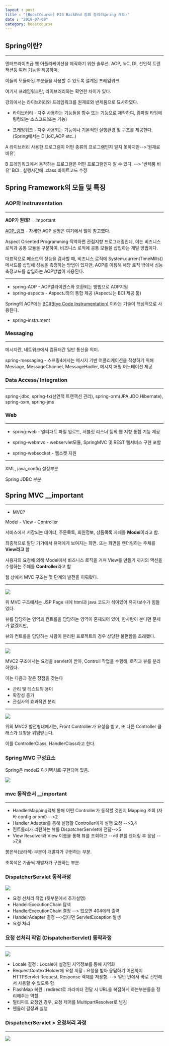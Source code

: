 ```yaml
---
layout : post
title : "[BoostCourse] PJ3 BackEnd 강의 정리(Spring 개요)"
date : "2019-07-08"
category: boostcourse
---
```



## Spring이란? 

---

엔터프라이즈급 웹 어플리케이션을 제작하기 위한 솔루션. AOP, IoC, DI, 선언적 트랜잭션등 여러 기능을 제공하며,

 이들의 모듈화된 부분들을 사용할 수 있도록 설계된 프레임워크.

여기서 프레임워크란, 라이브러리와는 확연한 차이가 있다. 

강의에서는 라이브러리와 프레임워크를 원재료와 반제품으로 묘사하였다.

* 라이브러리 - 자주 사용하는 기능들을 함수 또는 기능으로 제작하여, 컴파일 타임에 링킹되는 소스코드(또는 기능)

* 프레임워크 - 자주 사용되는 기능이나 기본적인 실행환경 및 구조를 제공한다. (Spring에서는 DI,IoC,AOP etc..)

A 라이브러리 사용한 프로그램이 어떤 종류의 프로그램인지 알지 못하지만-->'원재료 비유',

B 프레임워크에서 동작하는 프로그램은 어떤 프로그램인지 알 수 있다. --> '반제품 비유'
BCI : 실행시간에 .class 바이트코드 수정

## Spring Framework의 모듈 및 특징

### **AOP와 Instrumentation**

---

**AOP가 뭔데?** __important

[AOP_링크](https://blog.naver.com/kyh31126/221496146885) - 자세한 AOP 설명은 여기에서 많이 참고했다.

Aspect Oriented Programming 직역하면 관점지향 프로그래밍인데, 이는 비즈니스 로직과 공통 모듈을 구분하여, 비즈니스 로직에 공통 모듈을 삽입하는 개발 방법이다.

대표적으로 메소드의 성능을 검사할 때, 비즈니스 로직에 System.currentTimeMills() 메서드를 삽입해 성능을 측정하는 방법이 있지만, AOP를 이용해 해당 로직 밖에서 성능 측정코드를 삽입하는 AOP방법이 사용된다.

---

* spring-AOP - AOP얼라이언스와 호환되는 방법으로 AOP지원
* spring-aspects - AspectJ와의 통합 제공 (AspectJ는 BCI 제공 툴)

Spring의 AOP에는 [BCI(Btye Code Instrumentation)](https://ukja.tistory.com/17) 이라는 기술이 핵심적으로 사용된다.

* spring-instrument 


### **Messaging**

---

메시지란, 네트워크에서 컴퓨터간 일반 통신을 의미.

spring-messaging - 스프링4에서는 메시지 기반 어플리케이션을 작성하기 위해 Message, MessageChannel, MessageHadler, 메시지 매핑 어노테이션 제공

### **Data Access/ Integration**

---

spring-jdbc, spring-tx(선언적 트랜잭션 관리), spring-orm(JPA,JDO,Hibernate), spring-oxm, spring-jms

### **Web**

---

* spring-web - 멀티파트 파일 업로드, 서블릿 리스너 등의 웹 지향 통합 기능 제공

* spring-webmvc - webservlet모듈, SpringMVC 및 REST 웹서비스 구현 포함

* spring-websocket - 웹소켓  지원



---

XML, java_config 설정부분

Spring JDBC 부분

## Spring MVC  __important

---

* MVC?

Model - View - Controller 

서비스에서 저장되는 데이터, 주문목록, 회원정보, 상품목록 자체를 **Model**이라고 함. 

최종적으로 말단 기기에서 유저에게 보여지는 화면. 또는 화면을 렌더링하는 주체를 **View라고** 함

사용자의 요청에 의해 Model에서 비즈니스 로직을 거쳐 View를 만들기 까지의 액션을 수행하는 주체를 **Controller**라고 함

웹 상에서 MVC  구조는 몇 단계의 발전을 이뤄왔다.

---

<img src="/assets/img/boostcourse/mvc.png">

위 MVC 구조에서는 JSP Page 내에 html과 java 코드가 섞여있어 유지/보수가 힘들었다. 

뷰를 담당하는 영역과 컨트롤을 담당하는 영역이 혼재되어 있어, 한사람이 본다면 문제가 없겠지만, 

뷰와 컨트롤을 담당하는 사람이 분리된 프로젝트의 경우 상당한 불편함을 초래했다.

---

<img src="/assets/img/boostcourse/mvc1.png">

MVC2 구조에서는 요청을 servlet이 받아, Controll 작업을 수행해, 로직과 뷰를 분리하였다.

이는 다음과 같은 장점을 갖는다

* 관리 및 테스트의 용이
* 확장성 증가
* 관심사의 효과적인 분리

---

<img src="/assets/img/boostcourse/mvc2.png">

위의 MVC2 발전형태에서는, Front Controller가 요청을 받고, 또 다른 Controller 클래스가 요청을 위임받는다.

이를 ControllerClass, HandlerClass라고 한다.

### Spring MVC 구성요소

Spring은 model2 아키텍처로 구현되어 있음.

<img src="/assets/img/boostcourse/springmvc.png">

### **mvc 동작순서**  __important

---

* HandlerMapping객체 통해 어떤 Controller가 동작할 것인지 Mapping 조회 (자바 config or xml) -->2
* Handler Adapter를 통해 실행할 Controller에게 실행 요청 -->3,4
* 컨트롤러가 리턴하는 뷰를 DispatcherServlet에 전달-->5
* View Resolver와 View 이름을 통해 뷰를 조회하고 -->6 뷰를 렌더링 후 응답 -->7,8

붉은색(보라색) 부분이 개발자가 구현하는 부분.

초록색은 가끔씩 개발자가 구현하는 부분.


### DispatcherServlet 동작과정 

<img src="/assets/img/boostcourse/dpservlet.png">

* 요청 선처리 작업 (뒷부분에서 추가설명)
* HandelrExecutionChain 탐색 
* HandlerExecutionChain 결정 --> 없으면 404에러 출력
* HandelrAdapter 결정 -->없다면 ServletException 발생
* 요청 처리

### 요청 선처리 작업 (DispatcherServlet) 동작과정

---

<img src="/assets/img/boostcourse/befrq.png">

* Locale 결정 : Locale에 설정된 지역정보를 통해 지역화 
* RequestContextHolder에 요청 저장 : 요청을 받아 응답하기 이전까지 HTTPServlet Request, Response 객체를 저장함. --> 일반 빈에서 바로 선언해서 사용할 수 있도록 함
* FlashMap 복원 : redirect로 파라미터 전달 시 URL을 복잡하게 하는부분들을 정리해주는 역할
* 멀티파트 요청인 경우,  요청 제어를 MultipartResolver로 넘김 
* 핸들러 결정과 실행

### DispatcherServlet > 요청처리 과정

---

<img src="/assets/img/boostcourse/handreq.png">
